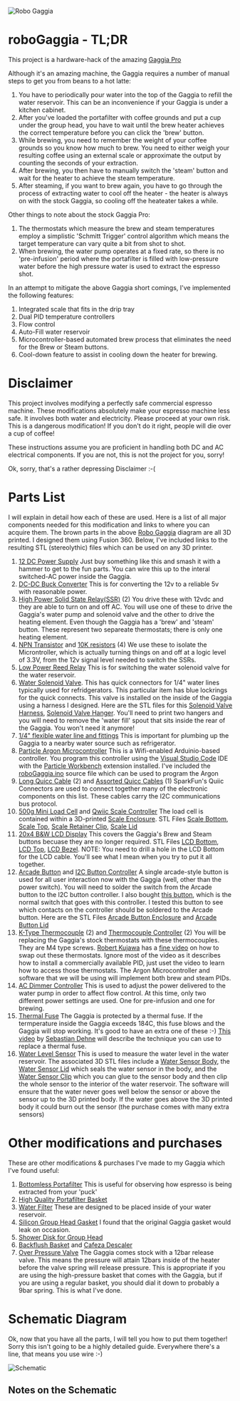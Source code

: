 ![Robo Gaggia](media/gaggia1.jpg)



# roboGaggia - TL;DR

This project is a hardware-hack of the amazing [Gaggia Pro](https://www.wholelattelove.com/products/gaggia-classic-pro-espresso-machine-in-cherry-red?gclid=Cj0KCQjw-fmZBhDtARIsAH6H8qj_Ss3SJIp0CvJAVQRKj4xInX0PIXOTgVx_EXvSSFgazGyuVBLtaYUaAsB3EALw_wcB)

Although it's an amazing machine, the Gaggia requires a number of manual steps to get you from beans to a hot latte:

1. You have to periodically pour water into the top of the Gaggia to refill the water reservoir.  This can be an inconvenience if your Gaggia is under a kitchen cabinet.
2. After you've loaded the portafilter with coffee grounds and put a cup under the group head, you have to wait until the brew heater achieves the correct temperature before you can click the 'brew' button.
3. While brewing, you need to remember the weight of your coffee grounds so you know how much to brew. You need to either weigh your resulting coffee using an external scale or approximate the output by counting the seconds of your extraction.
4. After brewing, you then have to manually switch the 'steam' button and wait for the heater to achieve the steam temperature.
5. After steaming, if you want to brew again, you have to go through the process of extracting water to cool off the heater - the heater is always on with the stock Gaggia, so cooling off the heateater takes a while.

Other things to note about the stock Gaggia Pro:

1. The thermostats which measure the brew and steam temperatures employ a simplistic 'Schmitt Trigger' control algorithm which means the target temperature can vary quite a bit from shot to shot.
2. When brewing, the water pump operates at a fixed rate, so there is no 'pre-infusion' period where the portafilter is filled with low-pressure water before the high pressure water is used to extract the espresso shot.

In an attempt to mitigate the above Gaggia short comings, I've implemented the following features:

1. Integrated scale that fits in the drip tray
2. Dual PID temperature controllers
3. Flow control
4. Auto-Fill water reservoir
5. Microcontroller-based automated brew process that eliminates the need for the Brew or Steam buttons.
6. Cool-down feature to assist in cooling down the heater for brewing.


# Disclaimer

This project involves modifying a perfectly safe commercial espresso machine.  These modifications absolutely make your espresso machine less safe.  It involves both water and electricity.  Please proceed at your own risk.  This is a dangerous modification! If you don't do it right, people will die over a cup of coffee! 

These instructions assume you are proficient in handling both DC and AC electrical components.  If you are not, this is not the project for you, sorry!

Ok, sorry, that's a rather depressing Disclaimer :-(


# Parts List

I will explain in detail how each of these are used. Here is a list of all major components needed for this modification and links to where you can acquire them.  The brown parts in the above [Robo Gaggia](media/gaggia1.jpg) diagram are all 3D printed.  I designed them using Fusion 360. Below, I've included links to the resulting STL (stereolythic) files which can be used on any 3D printer.

1. [12 DC Power Supply](https://www.amazon.com/Adapter-SANSUN-AC100-240V-Transformers-Switching/dp/B01AZLA9XQ/ref=sr_1_1_sspa?keywords=12+dc+power+supply&qid=1665095810&qu=eyJxc2MiOiI0LjU4IiwicXNhIjoiNC4wMSIsInFzcCI6IjMuODUifQ%3D%3D&sprefix=12+dv+power+%2Caps%2C153&sr=8-1-spons&psc=1&spLa=ZW5jcnlwdGVkUXVhbGlmaWVyPUEzOEhBV0hCUlNURzZBJmVuY3J5cHRlZElkPUEwNzI5MTgxMVQ4UklKQVUzQTVHTCZlbmNyeXB0ZWRBZElkPUEwNjAxMjAxMUIwTTFQTUVSU0JNViZ3aWRnZXROYW1lPXNwX2F0ZiZhY3Rpb249Y2xpY2tSZWRpcmVjdCZkb05vdExvZ0NsaWNrPXRydWU=) Just buy something like this and smash it with a hammer to get to the fun parts.  You can wire this up to the interal switched-AC power inside the Gaggia.
2. [DC-DC Buck Converter](https://www.amazon.com/HiLetgo-Converter-Circuit-Regulator-Adjustable/dp/B07VJDPZ2L/ref=sr_1_1_sspa?crid=1FEW5SSDSM80M&keywords=dc+dc+buck+converter&qid=1665095735&qu=eyJxc2MiOiI1LjAyIiwicXNhIjoiNC42MCIsInFzcCI6IjQuMjgifQ%3D%3D&sprefix=dc+dc+buck+converte%2Caps%2C104&sr=8-1-spons&psc=1&spLa=ZW5jcnlwdGVkUXVhbGlmaWVyPUEyWTNJSjk3SUcyRDVKJmVuY3J5cHRlZElkPUEwODYxMzIxM1ZMSlROSVg3SjNRRSZlbmNyeXB0ZWRBZElkPUEwNzM0OTMxM1JPS1VWVDM0VTJNSSZ3aWRnZXROYW1lPXNwX2F0ZiZhY3Rpb249Y2xpY2tSZWRpcmVjdCZkb05vdExvZ0NsaWNrPXRydWU=) This is for converting the 12v to a reliable 5v with reasonable power.
3. [High Power Solid State Relay(SSR)](https://www.sparkfun.com/products/13015) (2) You drive these with 12vdc and they are able to turn on and off AC.  You will use one of these to drive the Gaggia's water pump and solenoid valve and the other to drive the heating element.  Even though the Gaggia has a 'brew' and 'steam' button.  These represent two separeate thermostats; there is only one heating element.
4. [NPN Transistor](https://www.sparkfun.com/products/521) and [10K resistors](https://www.sparkfun.com/products/11508) (4) We use these to isolate the Microntroller, which is actually turning things on and off at a logic level of 3.3V, from the 12v signal level needed to switch the SSRs.
5. [Low Power Reed Relay](https://www.amazon.com/JQC-3F-SPST-Power-Relay-Type/dp/B086Q1LGZC/ref=sxin_15_pa_sp_search_thematic_sspa?content-id=amzn1.sym.6b029eb3-7d41-4744-b45d-69fe835e098d%3Aamzn1.sym.6b029eb3-7d41-4744-b45d-69fe835e098d&crid=T6ZJDDK1ZHEC&cv_ct_cx=12v+1a+relay&keywords=12v+1a+relay&pd_rd_i=B086Q1LGZC&pd_rd_r=61bb4cc1-c6cb-468e-9ca1-02503affa67e&pd_rd_w=OpCZn&pd_rd_wg=rAtLD&pf_rd_p=6b029eb3-7d41-4744-b45d-69fe835e098d&pf_rd_r=HTYC8M5756M4QTRMA1NA&qid=1665096461&qu=eyJxc2MiOiIwLjAwIiwicXNhIjoiMC4wMCIsInFzcCI6IjAuMDAifQ%3D%3D&sprefix=12v+1a+relay%2Caps%2C83&sr=1-3-a73d1c8c-2fd2-4f19-aa41-2df022bcb241-spons&psc=1&spLa=ZW5jcnlwdGVkUXVhbGlmaWVyPUExRThEWjVFVFpCRVJXJmVuY3J5cHRlZElkPUEwOTgxMjA5MVk1WkNWRlRGS1dNWCZlbmNyeXB0ZWRBZElkPUEwNDc2NjM3MUdVQ0VBQjMyTlFNUSZ3aWRnZXROYW1lPXNwX3NlYXJjaF90aGVtYXRpYyZhY3Rpb249Y2xpY2tSZWRpcmVjdCZkb05vdExvZ0NsaWNrPXRydWU=) This is for switching the water solenoid valve for the water reservoir.
6. [Water Solenoid Valve](https://www.amazon.com/gp/product/B07NWCQJK9/ref=ppx_yo_dt_b_asin_title_o08_s00?ie=UTF8&psc=1). This has quick connectors for 1/4" water lines typically used for refridgerators. This particular item has blue lockrings for the quick connects. This valve is installed on the inside of the Gaggia using a harness I designed.  Here are the STL files for this [Solenoid Valve Harness](/3DPrints/valveBody.stl), [Solenoid Valve Hanger](/3DPrints/valveHanger.stl). You'll need to print two hangers and you will need to remove the 'water fill' spout that sits inside the rear of the Gaggia. You won't need it anymore!
7. [1/4" flexible water line and fittings](https://www.amazon.com/Malida-Tubing-purifiers-connector-10meters/dp/B07CRMDDYG/ref=sr_1_3?crid=K53OO6HGUXE8&keywords=1%2F4%22+tubing&qid=1665096609&qu=eyJxc2MiOiI0LjY4IiwicXNhIjoiNC4zMiIsInFzcCI6IjQuMjgifQ%3D%3D&s=hi&sprefix=1%2F4+tubing%2Ctools%2C92&sr=1-3) This is important for plumbing up the Gaggia to a nearby water source such as refrigerator.
8. [Particle Argon Microcontroller](https://www.sparkfun.com/products/15068) This is a Wifi-enabled Arduinio-based controller.  You program this controller using the [Visual Studio Code](https://code.visualstudio.com/) IDE with the [Particle Workbench](https://docs.particle.io/getting-started/developer-tools/workbench/) extension installed. I've included the [roboGaggia.ino](src/roboGaggia.ino) source file which can be used to program the Argon
9. [Long Quicc Cable](https://www.sparkfun.com/products/14429) (2) and [Assorted Quicc Cables](https://www.sparkfun.com/products/15081) (1) SparkFun's Quiic Connectors are used to connect together many of the electronic components on this list. These cables carry the I2C communications bus protocol.
10. [500g Mini Load Cell](https://www.sparkfun.com/products/14728) and [Qwiic Scale Controller](https://www.sparkfun.com/products/15242) The load cell is contained within a 3D-printed [Scale Enclosure](/media/scale.png). STL Files [Scale Bottom](/3DPrints/scaleBottom.stl), [Scale Top](/3DPrints/scaleTop.stl), [Scale Retainer Clip](/3DPrints/scaleRetainerClip.stl), [Scale Lid](/3DPrints/scaleLid.stl)
11. [20x4 B&W LCD Display](https://www.sparkfun.com/products/16398) This covers the Gaggia's Brew and Steam buttons becuase they are no longer required.  STL Files [LCD Bottom](/3DPrints/lcdBottom.stl), [LCD Top](/3DPrints/lcdTop.stl), [LCD Bezel](/3DPrints/lcdBezel.stl). NOTE: You need to drill a hole in the LCD Bottom for the LCD cable.  You'll see what I mean when you try to put it all together.
12. [Arcade Button](https://www.amazon.com/EG-STARTS-American-Standard-Switchable/dp/B07GBSJX2H/ref=sr_1_3?crid=1VS90HDJ5P0J1&keywords=arcade+button&qid=1665141377&qu=eyJxc2MiOiI1LjY1IiwicXNhIjoiNS4zMCIsInFzcCI6IjQuOTcifQ%3D%3D&sprefix=arcade+button%2Caps%2C84&sr=8-3) and [I2C Button Controller](https://www.sparkfun.com/products/15931) A single arcade-style button is used for all user interaction now with the Gaggia (well, other than the power switch).  You will need to solder the switch from the Arcade button to the I2C button controller.  I also bought [this button](https://www.sparkfun.com/products/10439), which is the normal switch that goes with this controller.  I tested this button to see which contacts on the controller should be soldered to the Arcade button.  Here are the STL Files [Arcade Button Enclosure](/3DPrints/buttonBody.stl) and [Arcade Button Lid](/3DPrints/buttonLid.stl)
13. [K-Type Thermocouple](https://www.amazon.com/gp/product/B07M9CB99F/ref=ppx_yo_dt_b_asin_title_o02_s00?ie=UTF8&psc=1) (2) and [Thermocouple Controller](https://www.amazon.com/gp/product/B09XVBJRV6/ref=ppx_yo_dt_b_asin_title_o03_s00?ie=UTF8&psc=1) (2) You will be replacing the Gaggia's stock thermostats with these thermocouples.  They are M4 type screws.  [Robert Kujawa](https://www.youtube.com/channel/UCV19OYaRT4ZB_Gn9uQaVgCw) has a [fine video](https://www.youtube.com/watch?v=ZAtsuS6B6xg&t=1218s&ab_channel=robertkujawa) on how to swap out these thermostats.  Ignore most of the video as it describes how to install a commercially available PID, just uset the video to learn how to access those thermostats.  The Argon Microcontroller and software that we will be using will implement both brew and steam PIDs.
14. [AC Dimmer Controller](https://www.amazon.com/gp/product/B072K9P7KH/ref=ppx_yo_dt_b_asin_title_o03_s00?ie=UTF8&psc=1) This is used to adjust the power delivered to the water pump in order to affect flow control.  At this time, only two different power settings are used. One for pre-infusion and one for brewing. 
15. [Thermal Fuse](https://www.amazon.com/gp/product/B07K35GYVJ/ref=ppx_yo_dt_b_asin_title_o04_s00?ie=UTF8&psc=1) The Gaggia is protected by a thermal fuse.  If the termperature inside the Gaggia exceeds 184C, this fuse blows and the Gaggia will stop working.  It's good to have an extra one of these :-) [This video](https://www.youtube.com/watch?v=qDc9i3p_1Xo&ab_channel=SebastianDehne) by [Sebastian Dehne](https://www.youtube.com/channel/UCV03WlzvGM_9urZA-7VE8Ww) will describe the technique you can use to replace a thermal fuse.
16. [Water Level Sensor](https://www.amazon.com/gp/product/B07THDH7Y4/ref=ppx_yo_dt_b_asin_title_o09_s00?ie=UTF8&psc=1) This is used to measure the water level in the water reservoir. The associated 3D STL files include a [Water Sensor Body](/3DPrints/waterSensor.stl), the [Water Sensor Lid](/3DPrints/waterSensorLid.stl) which seals the water sensor in the body, and the [Water Sensor Clip](/3DPrints/waterSensorClip.stl) which you can glue to the sensor body and then clip the whole sensor to the interior of the water reservoir. The software will ensure that the water never goes well below the sensor or above the sensor up to the 3D printed body.  If the water goes above the 3D printed body it could burn out the sensor (the purchase comes with many extra sensors) 

# Other modifications and purchases

These are other modifications & purchases I've made to my Gaggia which I've found useful:

1. [Bottomless Portafilter](https://www.amazon.com/gp/product/B09G56HMTG/ref=ppx_yo_dt_b_asin_title_o08_s00?ie=UTF8&psc=1) This is useful for observing how espresso is being extracted from your 'puck'
2. [High Quality Portafilter Basket](https://www.amazon.com/gp/product/B07VK1T79W/ref=ppx_yo_dt_b_asin_title_o07_s00?ie=UTF8&psc=1) 
3. [Water Filter](https://www.amazon.com/gp/product/B00CX3SYUK/ref=ppx_yo_dt_b_asin_title_o06_s00?ie=UTF8&psc=1) These are designed to be placed inside of your water reservoir.
4. [Silicon Group Head Gasket](https://www.amazon.com/gp/product/B09XK3BV4K/ref=ppx_yo_dt_b_asin_title_o06_s01?ie=UTF8&psc=1) I found that the original Gaggia gasket would leak on occasion.
5. [Shower Disk for Group Head](https://www.amazon.com/gp/product/B01H2SPMZ0/ref=ppx_yo_dt_b_asin_title_o04_s00?ie=UTF8&psc=1)
6. [Backflush Basket](https://www.amazon.com/gp/product/B09G5CG21T/ref=ppx_yo_dt_b_asin_title_o05_s00?ie=UTF8&psc=1) and [Cafeza Descaler](https://www.amazon.com/dp/B001418KNS/ref=redir_mobile_desktop?_encoding=UTF8&aaxitk=dac22d2cf9b6fdb023168565e79293bf&content-id=amzn1.sym.cf8fc959-74aa-4850-a250-1b1a4e868e60%3Aamzn1.sym.cf8fc959-74aa-4850-a250-1b1a4e868e60&hsa_cr_id=5078017130001&pd_rd_plhdr=t&pd_rd_r=33a47b4e-1e83-4084-aa60-27a7eb875301&pd_rd_w=bdtIm&pd_rd_wg=hA52R&qid=1665150405&ref_=sbx_be_s_sparkle_atgssd2_asin_0_title&sr=1-1-9e67e56a-6f64-441f-a281-df67fc737124)
7. [Over Pressure Valve](https://www.shadesofcoffee.co.uk/gaggia-classic-opv-spring-mod-kit---standard-version-just-springs) The Gaggia comes stock with a 12bar release valve.  This means the pressure will attain 12bars inside of the heater before the valve spring will release pressure.  This is appropriate if you are using the high-pressure basket that comes with the Gaggia, but if you are using a regular basket, you should dial it down to probably a 9bar spring.  This is what I've done.


# Schematic Diagram

Ok, now that you have all the parts, I will tell you how to put them together! Sorry this isn't going to be a highly detailed guide.  Everywhere there's a line, that means you use wire :-)

![Schematic](media/schematic.png)

## Notes on the Schematic



